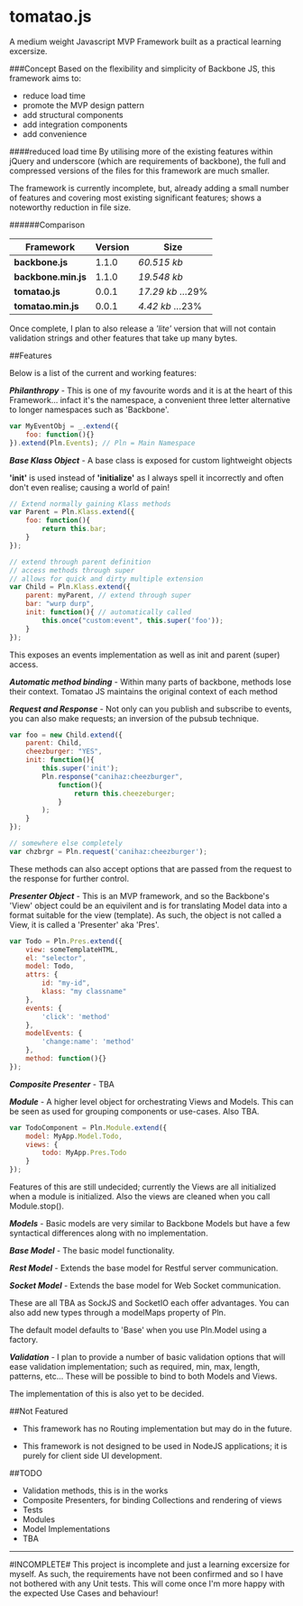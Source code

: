 tomatao.js
===

A medium weight Javascript MVP Framework built as a practical learning excersize.

###Concept
Based on the flexibility and simplicity of Backbone JS, this framework aims to:

- reduce load time
- promote the MVP design pattern
- add structural components
- add integration components
- add convenience

####reduced load time
By utilising more of the existing features within jQuery and underscore (which are requirements of backbone), the full and compressed versions of the files for this framework are much smaller.

The framework is currently incomplete, but, already adding a small number of features and covering most existing significant features; shows a noteworthy reduction in file size.

######Comparison

| Framework | Version | Size |
|-----------|---------|------|
|**backbone.js** | 1.1.0 | *60.515 kb* |
|**backbone.min.js** | 1.1.0 | *19.548 kb* |
|**tomatao.js** | 0.0.1 | *17.29 kb* …29% |
|**tomatao.min.js** | 0.0.1 | *4.42 kb*  …23% |

Once complete, I plan to also release a *'lite'* version that will not contain validation strings and other features that take up many bytes.

##Features


Below is a list of the current and working features:

***Philanthropy*** - This is one of my favourite words and it is at the heart of this Framework… infact it's the namespace, a convenient three letter alternative to longer namespaces such as 'Backbone'.

```javascript
var MyEventObj = _.extend({
	foo: function(){}
}).extend(Pln.Events); // Pln = Main Namespace
```

***Base Klass Object*** - A base class is exposed for custom lightweight objects

**'init'** is used instead of **'initialize'** as I always spell it incorrectly and often don't even realise; causing a world of pain!

```javascript
// Extend normally gaining Klass methods
var Parent = Pln.Klass.extend({
	foo: function(){
		return this.bar;
	}
});

// extend through parent definition
// access methods through super
// allows for quick and dirty multiple extension
var Child = Pln.Klass.extend({
	parent: myParent, // extend through super
	bar: "wurp durp",
	init: function(){ // automatically called
		this.once("custom:event", this.super('foo'));
	}
});	
```

This exposes an events implementation as well as init and parent (super) access.

***Automatic method binding*** - Within many parts of backbone, methods lose their context. Tomatao JS maintains the original context of each method

***Request and Response*** - Not only can you publish and subscribe to events, you can also make requests; an inversion of the pubsub technique.

```javascript
var foo = new Child.extend({
	parent: Child,
	cheezburger: "YES",
	init: function(){
		this.super('init');
		Pln.response("canihaz:cheezburger",
			function(){
				return this.cheezeburger;
			}
		);
	}
});

// somewhere else completely
var chzbrgr = Pln.request('canihaz:cheezburger');

```
These methods can also accept options that are passed from the request to the response for further control.

***Presenter Object*** - This is an MVP framework, and so the Backbone's 'View' object could be an equivilent and is for translating Model data into a format suitable for the view (template).  As such, the object is not called a View, it is called a 'Presenter' aka 'Pres'.

```javascript
var Todo = Pln.Pres.extend({
	view: someTemplateHTML,
	el: "selector",
	model: Todo,
	attrs: {
		id: "my-id",
		klass: "my classname"
	},
	events: {
		'click': 'method'
	},
	modelEvents: {
		'change:name': 'method'
	},
	method: function(){}
});
```
***Composite Presenter*** - TBA

***Module*** - A higher level object for orchestrating Views and Models.  This can be seen as used for grouping components or use-cases.  Also TBA.

```javascript
var TodoComponent = Pln.Module.extend({
	model: MyApp.Model.Todo,
	views: {
		todo: MyApp.Pres.Todo
	}
});
```

Features of this are still undecided; currently the Views are all initialized when a module is initialized.  Also the views are cleaned when you call Module.stop().

***Models*** - Basic models are very similar to Backbone Models but have a few syntactical differences along with no implementation.

***Base Model*** - The basic model functionality.

***Rest Model*** - Extends the base model for Restful server communication.

***Socket Model*** - Extends the base model for Web Socket communication.

These are all TBA as SockJS and SocketIO each offer advantages.  You can also add new types through a modelMaps property of Pln.

The default model defaults to 'Base' when you use Pln.Model using a factory.

***Validation*** - I plan to provide a number of basic validation options that will ease validation implementation; such as required, min, max, length, patterns, etc…  These will be possible to bind to both Models and Views.

The implementation of this is also yet to be decided.

##Not Featured
- This framework has no Routing implementation but may do in the future.

- This framework is not designed to be used in NodeJS applications; it is purely for client side UI development.

##TODO
- Validation methods, this is in the works
- Composite Presenters, for binding Collections and rendering of views
- Tests
- Modules
- Model Implementations
- TBA


***
#INCOMPLETE#
This project is incomplete and just a learning excersize for myself.  As such, the requirements have not been confirmed and so I have not bothered with any Unit tests.  This will come once I'm more happy with the expected Use Cases and behaviour!
